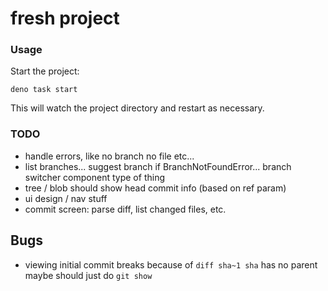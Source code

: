 # fresh project

### Usage

Start the project:

```
deno task start
```

This will watch the project directory and restart as necessary.

### TODO

- handle errors, like no branch no file etc...
- list branches... suggest branch if BranchNotFoundError... branch switcher
  component type of thing
- tree / blob should show head commit info (based on ref param)
- ui design / nav stuff
- commit screen: parse diff, list changed files, etc.

## Bugs

- viewing initial commit breaks because of `diff sha~1 sha` has no parent maybe
  should just do `git show`
